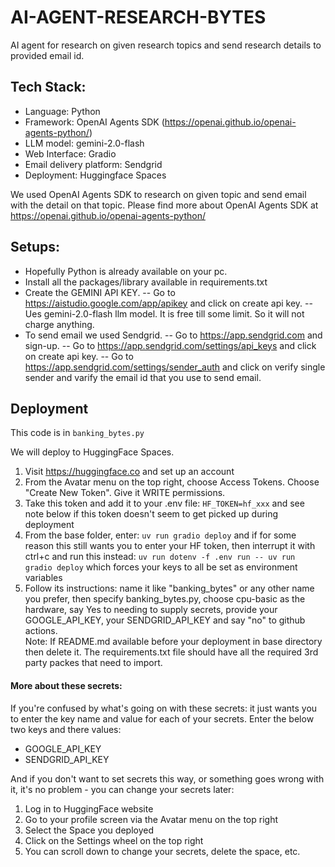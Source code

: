 # AI-AGENT-RESEARCH-BYTES
AI agent for research on given research topics and send research details to provided email id.

## Tech Stack:
- Language: Python
- Framework: OpenAI Agents SDK  (https://openai.github.io/openai-agents-python/)
- LLM model: gemini-2.0-flash
- Web Interface: Gradio
- Email delivery platform: Sendgrid 
- Deployment: Huggingface Spaces

We used OpenAI Agents SDK to research on given topic and send email with the detail on that topic. Please find more about OpenAI Agents SDK at https://openai.github.io/openai-agents-python/



## Setups:
- Hopefully Python is already available on your pc.
- Install all the packages/library available in requirements.txt
- Create the GEMINI API KEY. 
	-- Go to https://aistudio.google.com/app/apikey and click on create api key.
	-- Ues gemini-2.0-flash llm model. It is free till some limit. So it will not charge anything. 
-  To send email we used Sendgrid. 
	-- Go to https://app.sendgrid.com and sign-up.
	-- Go to https://app.sendgrid.com/settings/api_keys and click on create api key.
	-- Go to https://app.sendgrid.com/settings/sender_auth and click on verify single sender and varify the email id that you use to send email.


## Deployment

This code is in `banking_bytes.py`

We will deploy to HuggingFace Spaces. 
1. Visit https://huggingface.co and set up an account  
2. From the Avatar menu on the top right, choose Access Tokens. Choose "Create New Token". Give it WRITE permissions.
3. Take this token and add it to your .env file: `HF_TOKEN=hf_xxx` and see note below if this token doesn't seem to get picked up during deployment  
4. From the base folder, enter: `uv run gradio deploy` and if for some reason this still wants you to enter your HF token, then interrupt it with ctrl+c and run this instead: `uv run dotenv -f .env run -- uv run gradio deploy` which forces your keys to all be set as environment variables   
5. Follow its instructions: name it like "banking_bytes" or any other name you prefer, then specify banking_bytes.py, choose cpu-basic as the hardware, say Yes to needing to supply secrets, provide your GOOGLE_API_KEY, your SENDGRID_API_KEY and say "no" to github actions.  
Note: If README.md available before your deployment in base directory then delete it. The requirements.txt file should have all the required 3rd party packes that need to import.


#### More about these secrets:

If you're confused by what's going on with these secrets: it just wants you to enter the key name and value for each of your secrets. Enter the below two keys and there values:  
- GOOGLE_API_KEY
- SENDGRID_API_KEY   

And if you don't want to set secrets this way, or something goes wrong with it, it's no problem - you can change your secrets later:  
1. Log in to HuggingFace website  
2. Go to your profile screen via the Avatar menu on the top right  
3. Select the Space you deployed  
4. Click on the Settings wheel on the top right  
5. You can scroll down to change your secrets, delete the space, etc.

